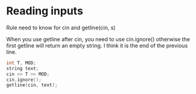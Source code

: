 # Reading inputs

Rule need to know for cin and getline(cin, s)

When you use getline after cin, you need to use cin.ignore() otherwise the first getline will return an empty string.
I think it is the end of the previous line. 

```cpp
int T, MOD;
string text;
cin >> T >> MOD;
cin.ignore();
getline(cin, text);
```